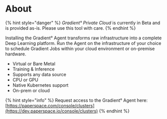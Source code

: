 # About

{% hint style="danger" %}
_Gradient° Private Cloud_ is currently in Beta and is provided as-is. Please use this tool with care. 
{% endhint %}

Installing the Gradient° Agent transforms raw infrastructure into a complete Deep Learning platform.  Run the Agent on the infrastructure of your choice to schedule Gradient Jobs within your cloud environment or on-premise hardware.

* Virtual or Bare Metal
* Training & Inference
* Supports any data source
* CPU or GPU
* Native Kubernetes support
* On-prem or cloud

{% hint style="info" %}
Request access to the Gradient° Agent here: [https://paperspace.com/console/clusters](https://dev.paperspace.io/console/clusters) 
{% endhint %}



